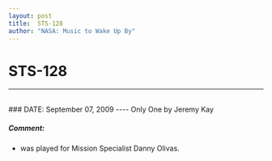 ```yaml
---
layout: post
title:  STS-128
author: "NASA: Music to Wake Up By"
---
```


# STS-128
----
<br/>
### DATE: September 07, 2009
----
Only One by Jeremy Kay

##### Comment:
* was played for Mission Specialist Danny Olivas.

